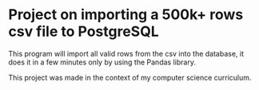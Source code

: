 # Project on importing a 500k+ rows csv file to PostgreSQL

This program will import all valid rows from the csv into the database, it does it in a few minutes only by using the Pandas library.

This project was made in the context of my computer science curriculum.
